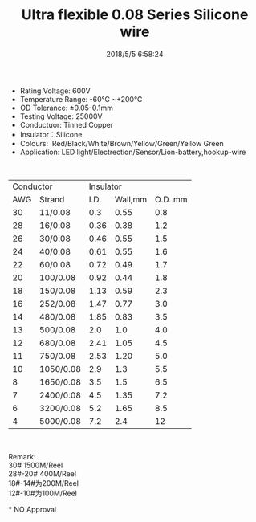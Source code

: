 ﻿---
layout: post 
title: Ultra flexible 0.08 Series Silicone wire
tags: FN10
categories: wire-cable
overview: Ultra flexible,Silicon 0.08 series
series: FN10
part_number: 10-0008-0
thumb_img: static/202003/3-thumb-20200325145910.jpg
image: static/202003/3-20200325145910.jpg
date: 2018/5/5 6:58:24
permalink: /wire-cable/ultra-flexible-silicon-008-series.html
---


<ul>
	<li>
		Rating Voltage: 600V
	</li>
	<li>
		Temperature Range: -60℃ ~+200℃
	</li>
	<li>
		OD Tolerance: ±0.05-0.1mm
	</li>
	<li>
		Testing Voltage: 25000V
	</li>
	<li>
		Conductuor: Tinned Copper
	</li>
	<li>
		Insulator：Silicone
	</li>
	<li>
		Colours:&nbsp; Red/Black/White/Brown/Yellow/Green/Yellow Green
	</li>
	<li>
		Application: LED light/Electrection/Sensor/Lion-battery,hookup-wire
	</li>
</ul>
<p>
	<br />
</p>
<div class="table-responsive">
	<table class="table table-bordered table-hover table-condensed">
		<tbody>
			<tr>
				<td colspan="2">
					Conductor
				</td>
				<td colspan="2">
					Insulator
				</td>
				<td>
					<br />
				</td>
			</tr>
			<tr>
				<td>
					AWG
				</td>
				<td>
					Strand
				</td>
				<td>
					I.D.
				</td>
				<td>
					Wall,mm
				</td>
				<td>
					O.D. mm
				</td>
			</tr>
			<tr>
				<td>
					30
				</td>
				<td>
					11/0.08
				</td>
				<td>
					0.3
				</td>
				<td>
					0.55
				</td>
				<td>
					0.8
				</td>
			</tr>
			<tr>
				<td>
					28
				</td>
				<td>
					16/0.08
				</td>
				<td>
					0.36
				</td>
				<td>
					0.38
				</td>
				<td>
					1.2
				</td>
			</tr>
			<tr>
				<td>
					26
				</td>
				<td>
					30/0.08
				</td>
				<td>
					0.46
				</td>
				<td>
					0.55
				</td>
				<td>
					1.5
				</td>
			</tr>
			<tr>
				<td>
					24
				</td>
				<td>
					40/0.08
				</td>
				<td>
					0.61
				</td>
				<td>
					0.55
				</td>
				<td>
					1.6
				</td>
			</tr>
			<tr>
				<td>
					22
				</td>
				<td>
					60/0.08
				</td>
				<td>
					0.72
				</td>
				<td>
					0.49
				</td>
				<td>
					1.7
				</td>
			</tr>
			<tr>
				<td>
					20
				</td>
				<td>
					100/0.08
				</td>
				<td>
					0.92
				</td>
				<td>
					0.44
				</td>
				<td>
					1.8
				</td>
			</tr>
			<tr>
				<td>
					18
				</td>
				<td>
					150/0.08
				</td>
				<td>
					1.13
				</td>
				<td>
					0.59
				</td>
				<td>
					2.3
				</td>
			</tr>
			<tr>
				<td>
					16
				</td>
				<td>
					252/0.08
				</td>
				<td>
					1.47
				</td>
				<td>
					0.77
				</td>
				<td>
					3.0
				</td>
			</tr>
			<tr>
				<td>
					14
				</td>
				<td>
					480/0.08
				</td>
				<td>
					1.85
				</td>
				<td>
					0.83
				</td>
				<td>
					3.5
				</td>
			</tr>
			<tr>
				<td>
					13
				</td>
				<td>
					500/0.08
				</td>
				<td>
					2.0
				</td>
				<td>
					1.0
				</td>
				<td>
					4.0
				</td>
			</tr>
			<tr>
				<td>
					12
				</td>
				<td>
					680/0.08
				</td>
				<td>
					2.41
				</td>
				<td>
					1.05
				</td>
				<td>
					4.5
				</td>
			</tr>
			<tr>
				<td>
					11
				</td>
				<td>
					750/0.08
				</td>
				<td>
					2.53
				</td>
				<td>
					1.20
				</td>
				<td>
					5.0
				</td>
			</tr>
			<tr>
				<td>
					10
				</td>
				<td>
					1050/0.08
				</td>
				<td>
					2.9
				</td>
				<td>
					1.3
				</td>
				<td>
					5.5
				</td>
			</tr>
			<tr>
				<td>
					8
				</td>
				<td>
					1650/0.08
				</td>
				<td>
					3.5
				</td>
				<td>
					1.5
				</td>
				<td>
					6.5
				</td>
			</tr>
			<tr>
				<td>
					7
				</td>
				<td>
					2400/0.08
				</td>
				<td>
					4.5
				</td>
				<td>
					1.35
				</td>
				<td>
					7.2
				</td>
			</tr>
			<tr>
				<td>
					6
				</td>
				<td>
					3200/0.08
				</td>
				<td>
					5.2
				</td>
				<td>
					1.65
				</td>
				<td>
					8.5
				</td>
			</tr>
			<tr>
				<td>
					4
				</td>
				<td>
					5000/0.08
				</td>
				<td>
					7.2
				</td>
				<td>
					2.4
				</td>
				<td>
					12
				</td>
			</tr>
		</tbody>
	</table>
</div>
<p>
	<br />
</p>
<div class="table-responsive">
	<p>
		Remark:<br />
30# 1500M/Reel<br />
28#-20# 400M/Reel<br />
18#-14#为200M/Reel<br />
12#-10#为100M/Reel
	</p>
</div>
<p>
	* NO Approval
</p>
<p>
	<br />
</p>
<p>
	<br />
</p>
